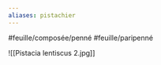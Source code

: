 ```yaml
---
aliases: pistachier
---
```


#feuille/composée/penné 
#feuille/paripenné

![[Pistacia lentiscus 2.jpg]]

